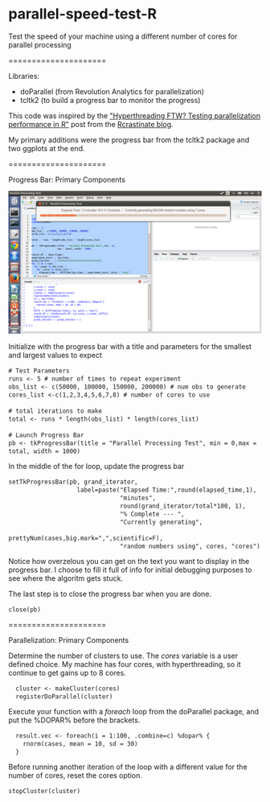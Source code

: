 parallel-speed-test-R
=====================

Test the speed of your machine using a different number of cores for parallel processing

=====================

Libraries:
 - doParallel (from Revolution Analytics for parallelization)
 - tcltk2 (to build a progress bar to monitor the progress)

This code was inspired by the <a href="http://rcrastinate.blogspot.com/2014/03/hyperthreading-ftw-testing.html">"Hyperthreading FTW? Testing parallelization performance in R"</a> post from the <a href="http://rcrastinate.blogspot.com/">Rcrastinate blog</a>.

My primary additions were the progress bar from the tcltk2 package and two ggplots at the end.

=====================

Progress Bar: Primary Components

<img src="https://github.com/benporter/parallel-speed-test-R/blob/master/parallelscreenshot.jpeg.png">

Initialize with the progress bar with a title and parameters for the smallest and largest values to expect

    # Test Parameters
    runs <- 5 # number of times to repeat experiment
    obs_list <- c(50000, 100000, 150000, 200000) # num obs to generate
    cores_list <-c(1,2,3,4,5,6,7,8) # number of cores to use

    # total iterations to make
    total <- runs * length(obs_list) * length(cores_list)

    # Launch Progress Bar
    pb <- tkProgressBar(title = "Parallel Processing Test", min = 0,max = total, width = 1000)
    
In the middle of the for loop, update the progress bar

    setTkProgressBar(pb, grand_iterator, 
                       label=paste("Elapsed Time:",round(elapsed_time,1),
                                   "minutes",
                                   round(grand_iterator/total*100, 1),
                                   "% Complete --- ",
                                   "Currently generating",
                                   prettyNum(cases,big.mark=",",scientific=F),
                                   "random numbers using", cores, "cores")

Notice how overzelous you can get on the text you want to display in the progress bar.  I choose to fill it full of info for initial debugging purposes to see where the algoritm gets stuck.

The last step is to close the progress bar when you are done.

    close(pb)
    
=====================

Parallelization:  Primary Components

Determine the number of clusters to use.  The <i>cores</i> variable is a user defined choice.  My machine has four cores, with hyperthreading, so it continue to get gains up to 8 cores.

      cluster <- makeCluster(cores)
      registerDoParallel(cluster)
      
Execute your function with a <i>foreach</i> loop from the doParallel package, and put the %DOPAR% before the brackets.

      result.vec <- foreach(i = 1:100, .combine=c) %dopar% {
        rnorm(cases, mean = 10, sd = 30)
      }

Before running another iteration of the loop with a different value for the number of cores, reset the cores option.

    stopCluster(cluster)
